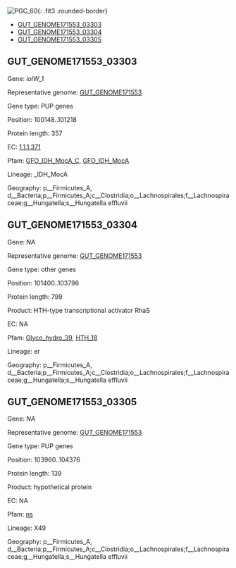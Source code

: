![PGC_60](../static/images/Clusters_figure/PGC_60.jpg){: .fit3 .rounded-border}

<ul id="myTab" class="nav nav-tabs">
  <li class="active">
        <a href="#tab1" data-toggle="tab">GUT_GENOME171553_03303</a>
  </li>
<li><a href="#tab2" data-toggle="tab">GUT_GENOME171553_03304</a></li>
<li><a href="#tab3" data-toggle="tab">GUT_GENOME171553_03305</a></li>
</ul>

<div id="myTabContent" class="tab-content">
  <div class="tab-pane fade in active" id="tab1">

<h2 id="GUT_GENOME171553_03303">GUT_GENOME171553_03303</h2>
<p>Gene: <em>iolW_1</em>
<p>Representative genome: <a href="Asia">GUT_GENOME171553</a></p>
<p>Gene type: PUP genes</p>
<p>Position: 100148..101218</p>
<p>Protein length: 357</p>
<p>EC: <a href="https://www.brenda-enzymes.org/enzyme.php?ecno=1.1.1.371">1.1.1.371</a></p>
<p>Pfam: <a href="http://pfam.xfam.org/family/GFO_IDH_MocA_C">GFO_IDH_MocA_C</a>, <a href="http://pfam.xfam.org/family/GFO_IDH_MocA">GFO_IDH_MocA</a></p>
<p>Lineage: _IDH_MocA</p>
<p>Geography: p__Firmicutes_A, d__Bacteria;p__Firmicutes_A;c__Clostridia;o__Lachnospirales;f__Lachnospiraceae;g__Hungatella;s__Hungatella effluvii</p>
  </div>

  <div class="tab-pane fade" id="tab2">

<h2 id="GUT_GENOME171553_03304">GUT_GENOME171553_03304</h2>
<p>Gene: <em>NA</em></p>
<p>Representative genome: <a href="Asia">GUT_GENOME171553</a></p>
<p>Gene type: other genes</p>
<p>Position: 101400..103796</p>
<p>Protein length: 799</p>
<p>Product: HTH-type transcriptional activator RhaS</p>
<p>EC: NA</p>
<p>Pfam: <a href="http://pfam.xfam.org/family/Glyco_hydro_39">Glyco_hydro_39</a>, <a href="http://pfam.xfam.org/family/HTH_18">HTH_18</a></p>
<p>Lineage: er</p>
<p>Geography: p__Firmicutes_A, d__Bacteria;p__Firmicutes_A;c__Clostridia;o__Lachnospirales;f__Lachnospiraceae;g__Hungatella;s__Hungatella effluvii</p>

  </div>
  <div class="tab-pane fade" id="tab3">

<h2 id="GUT_GENOME171553_03305">GUT_GENOME171553_03305</h2>
<p>Gene: <em>NA</em></p>
<p>Representative genome: <a href="Asia">GUT_GENOME171553</a></p>
<p>Gene type: PUP genes</p>
<p>Position: 103960..104376</p>
<p>Protein length: 139</p>
<p>Product: hypothetical protein</p>
<p>EC: NA</p>
<p>Pfam: <a href="http://pfam.xfam.org/family/ns">ns</a></p>

<p>Lineage: X49</p>
<p>Geography: p__Firmicutes_A, d__Bacteria;p__Firmicutes_A;c__Clostridia;o__Lachnospirales;f__Lachnospiraceae;g__Hungatella;s__Hungatella effluvii</p>

  </div>
</div>

